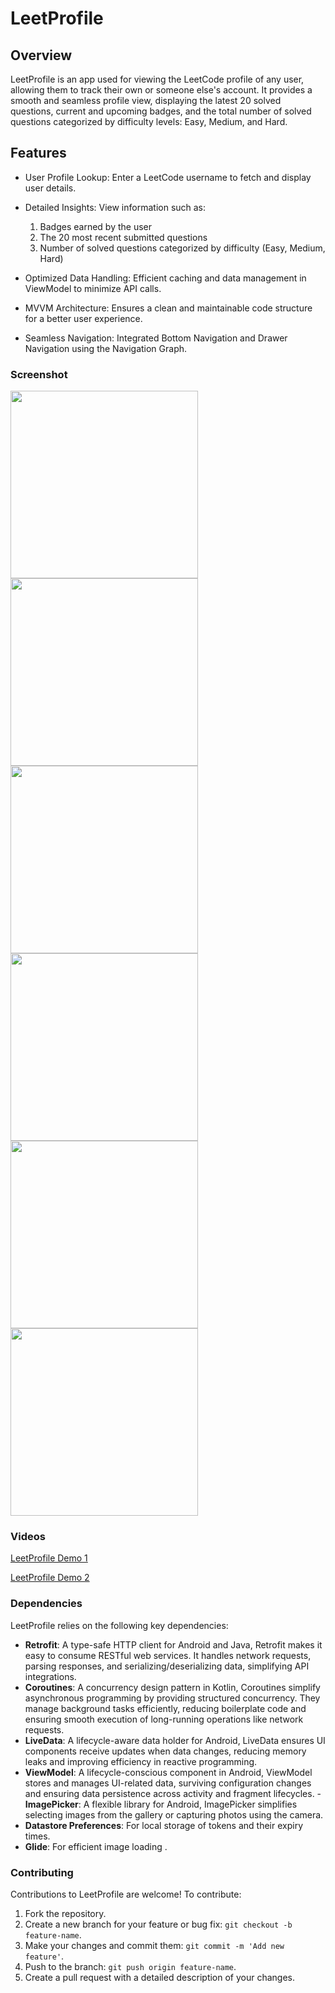 # LeetProfile

## Overview
LeetProfile is an app used for viewing the LeetCode profile of any user, allowing them to track their own or someone else's account. It provides a smooth and seamless profile view, displaying the latest 20 solved questions, current and upcoming badges, and the total number of solved questions categorized by difficulty levels: Easy, Medium, and Hard.

## Features
- User Profile Lookup: Enter a LeetCode username to fetch and display user details.
- Detailed Insights: View information such as:

    1. Badges earned by the user
    2. The 20 most recent submitted questions
    3. Number of solved questions categorized by difficulty (Easy, Medium, Hard)

- Optimized Data Handling: Efficient caching and data management in ViewModel to minimize API calls.
- MVVM Architecture: Ensures a clean and maintainable code structure for a better user experience.
- Seamless Navigation: Integrated Bottom Navigation and Drawer Navigation using the Navigation Graph.

### Screenshot
<img src="https://github.com/user-attachments/assets/792d9954-d495-417a-8b4c-ccba7e28e6d8" width="300">
<img src="https://github.com/user-attachments/assets/92a64e49-8d21-4c25-adea-c57eb43690ca" width="300">
<img src="https://github.com/user-attachments/assets/44d4a9d6-e3b7-401d-ac96-039443015e63" width="300">
<img src="https://github.com/user-attachments/assets/87b7142e-464e-477d-b93a-8a8c598159b7" width="300">
<img src="https://github.com/user-attachments/assets/95d58ed6-cb4a-4318-a80d-0ab25aa36248" width="300">
<img src="https://github.com/user-attachments/assets/500e3897-95b8-4f0a-ad83-eed579b10ac5" width="300">

### Videos

[LeetProfile Demo 1](https://github.com/user-attachments/assets/f4799b84-7768-41be-b55e-8107463dd6d4)

[LeetProfile Demo 2](https://github.com/user-attachments/assets/79beff37-4cc0-4df7-822a-a99fef67c820)

### Dependencies
LeetProfile relies on the following key dependencies:
- **Retrofit**: A type-safe HTTP client for Android and Java, Retrofit makes it easy to consume RESTful web services. It handles network requests, parsing responses, and serializing/deserializing data, simplifying API integrations.
- **Coroutines**: A concurrency design pattern in Kotlin, Coroutines simplify asynchronous programming by providing structured concurrency. They manage background tasks efficiently, reducing boilerplate code and ensuring smooth execution of long-running operations like network requests.
- **LiveData**: A lifecycle-aware data holder for Android, LiveData ensures UI components receive updates when data changes, reducing memory leaks and improving efficiency in reactive programming.
- **ViewModel**: A lifecycle-conscious component in Android, ViewModel stores and manages UI-related data, surviving configuration changes and ensuring data persistence across activity and fragment lifecycles.
-**ImagePicker**: A flexible library for Android, ImagePicker simplifies selecting images from the gallery or capturing photos using the camera.
- **Datastore Preferences**: For local storage of tokens and their expiry times.
- **Glide**: For efficient image loading .

### Contributing
Contributions to LeetProfile are welcome! To contribute:
1. Fork the repository.
2. Create a new branch for your feature or bug fix: `git checkout -b feature-name`.
3. Make your changes and commit them: `git commit -m 'Add new feature'`.
4. Push to the branch: `git push origin feature-name`.
5. Create a pull request with a detailed description of your changes.
